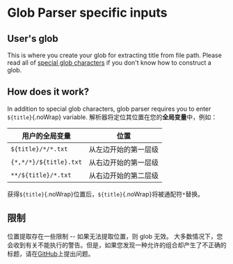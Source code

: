 # Glob Parser specific inputs

## User's glob

This is where you create your glob for extracting title from file path. Please read all of [special glob characters](#special-glob-characters) if you don't know how to construct a glob.

## How does it work?

In addition to special glob characters, glob parser requires you to enter `${title}`{.noWrap} variable. 解析器将定位其位置在您的**全局变量**中，例如：

| 用户的全局变量                | 位置         |
| ---------------------- | ---------- |
| `${title}/*/*.txt`     | 从左边开始的第一层级 |
| `{*,*/*}/${title}.txt` | 从右边开始的第一层级 |
| `**/${title}/*.txt`    | 从右边开始的第二层级 |

获得`${title}`{.noWrap}位置后，`${title}`{.noWrap}将被通配符`*`替换。

## 限制

位置提取存在一些限制 -- 如果无法提取位置，则 glob 无效。 大多数情况下，您会收到有关不能执行的警告。但是，如果您发现一种允许的组合却产生了不正确的标题，请在[GitHub](https://github.com/FrogTheFrog/steam-rom-manager/issues)上提出问题。
